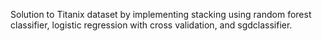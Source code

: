 Solution to Titanix dataset by implementing stacking using random forest classifier, logistic regression with cross validation, and sgdclassifier.
